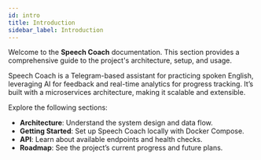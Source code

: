 ```yaml
---
id: intro
title: Introduction
sidebar_label: Introduction
---
```


Welcome to the **Speech Coach** documentation. This section provides a comprehensive guide to the project's architecture, setup, and usage.

Speech Coach is a Telegram-based assistant for practicing spoken English, leveraging AI for feedback and real-time analytics for progress tracking. It’s built with a microservices architecture, making it scalable and extensible.

Explore the following sections:
- **Architecture**: Understand the system design and data flow.
- **Getting Started**: Set up Speech Coach locally with Docker Compose.
- **API**: Learn about available endpoints and health checks.
- **Roadmap**: See the project’s current progress and future plans.